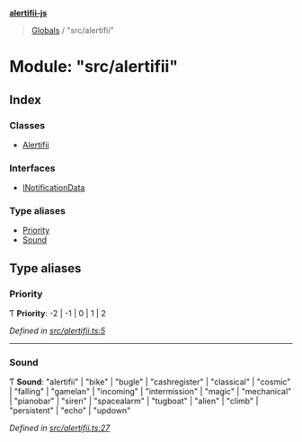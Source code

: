**[alertifii-js](../README.md)**

> [Globals](../globals.md) / "src/alertifii"

# Module: "src/alertifii"

## Index

### Classes

* [Alertifii](../classes/_src_alertifii_.alertifii.md)

### Interfaces

* [INotificationData](../interfaces/_src_alertifii_.inotificationdata.md)

### Type aliases

* [Priority](_src_alertifii_.md#priority)
* [Sound](_src_alertifii_.md#sound)

## Type aliases

### Priority

Ƭ  **Priority**: -2 \| -1 \| 0 \| 1 \| 2

*Defined in [src/alertifii.ts:5](https://github.com/PagerTree/alertifii-js/blob/5b5d650/src/alertifii.ts#L5)*

___

### Sound

Ƭ  **Sound**: \"alertifii\" \| \"bike\" \| \"bugle\" \| \"cashregister\" \| \"classical\" \| \"cosmic\" \| \"falling\" \| \"gamelan\" \| \"incoming\" \| \"intermission\" \| \"magic\" \| \"mechanical\" \| \"pianobar\" \| \"siren\" \| \"spacealarm\" \| \"tugboat\" \| \"alien\" \| \"climb\" \| \"persistent\" \| \"echo\" \| \"updown\"

*Defined in [src/alertifii.ts:27](https://github.com/PagerTree/alertifii-js/blob/5b5d650/src/alertifii.ts#L27)*
